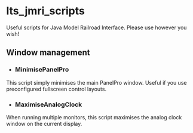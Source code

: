 # lts_jmri_scripts
Useful scripts for Java Model Railroad Interface. Please use however you wish!

## Window management
- ### MinimisePanelPro
This script simply minimises the main PanelPro window. Useful if you use preconfigured fullscreen control layouts.
- ### MaximiseAnalogClock
When running multiple monitors, this script maximises the analog clock window on the current display.


